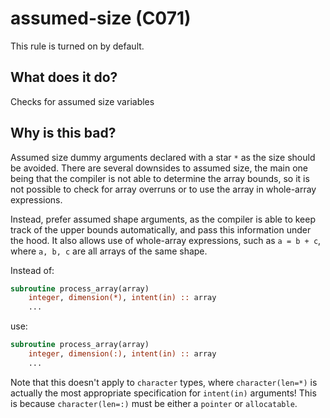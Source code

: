 # assumed-size (C071)
This rule is turned on by default.

## What does it do?
Checks for assumed size variables

## Why is this bad?
Assumed size dummy arguments declared with a star `*` as the size should be
avoided. There are several downsides to assumed size, the main one being
that the compiler is not able to determine the array bounds, so it is not
possible to check for array overruns or to use the array in whole-array
expressions.

Instead, prefer assumed shape arguments, as the compiler is able to keep track of
the upper bounds automatically, and pass this information under the hood. It also
allows use of whole-array expressions, such as `a = b + c`, where `a, b, c` are
all arrays of the same shape.

Instead of:

```f90
subroutine process_array(array)
    integer, dimension(*), intent(in) :: array
    ...
```

use:

```f90
subroutine process_array(array)
    integer, dimension(:), intent(in) :: array
    ...
```

Note that this doesn't apply to `character` types, where `character(len=*)` is
actually the most appropriate specification for `intent(in)` arguments! This is
because `character(len=:)` must be either a `pointer` or `allocatable`.